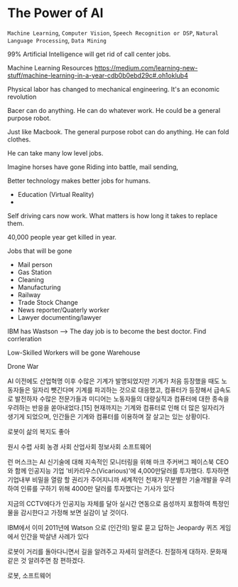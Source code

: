# The Power of AI
`Machine Learning`, `Computer Vision`, `Speech Recognition or DSP`, `Natural Language Processing`, `Data Mining`


99% Artificial Intelligence will get rid of call center jobs.

Machine Learning Resources
https://medium.com/learning-new-stuff/machine-learning-in-a-year-cdb0b0ebd29c#.oh1oklub4


Physical labor has changed to mechanical engineering. It's an economic revolution

Bacer can do anything. He can do whatever work. He could be a general purpose robot.

Just like Macbook. The general purpose robot can do anything. He can fold clothes.

He can take many low level jobs.

Imagine horses have gone
Riding into battle, mail sending,

Better technology makes better jobs for humans.

- Education (Virtual Reality)
-

Self driving cars now work. What matters is how long it takes to replace them.

40,000 people year get killed in year.

Jobs that will be gone
- Mail person
- Gas Station
- Cleaning
- Manufacturing
- Railway
- Trade Stock Change
- News reporter/Quaterly worker
- Lawyer documenting/lawyer

IBM has Wastson --> The day job is to become the best doctor.
Find corrleration

Low-Skilled Workers will be gone
Warehouse

Drone War


AI 이전에도 산업혁명 이후 수많은 기계가 발명되었지만 기계가 처음 등장했을 때도 노동자들은 일자리 뺏긴다며 기계를 파괴하는 것으로 대응했고, 컴퓨터가 등장해서 급속도로 발전하자 수많은 전문가들과 미디어는 노동자들의 대량실직과 컴퓨터에 대한 종속을 우려하는 반응을 쏟아내었다.[15] 현재까지는 기계와 컴퓨터로 인해 더 많은 일자리가 생기게 되었으며, 인간들은 기계와 컴퓨터를 이용하며 잘 살고는 있는 상황이다.

로봇이 삶의 복지도 좋아

원시 수렵 사회
농경 사회
산업사회
정보사회 소프트웨어

런 머스크는 AI 신기술에 대해 지속적인 모니터링을 위해 마크 주커버그 페이스북 CEO와 함께 인공지능 기업 '비카리우스(Vicarious)'에 4,000만달러를 투자했다. 투자하면 기업내부 비밀을 열람 할 권리가 주어지니까 세계적인 천재가 무분별한 기술개발을 우려하여 인류를 구하기 위해 4000만 달러를 투자했다는 기사가 있다

지금의 CCTV에다가 인공지능 자체를 달아 실시간 연동으로 음성까지 포함하여 특정인물을 감시한다고 가정해 보면 실감이 날 것이다.

IBM에서 이미 2011년에 Watson 으로 (인간의) 말로 묻고 답하는 Jeopardy 퀴즈 게임에서 인간을 박살낸 사례가 있다

로봇이 거리를 돌아다니면서 길을 알려주고 자세히 알려준다. 친절하게 대하자. 문화재 같은 것 알려주면 참 편하겠다.

로봇, 소프트웨어
